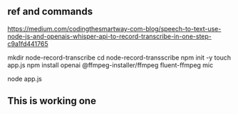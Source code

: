 ## ref and commands

https://medium.com/codingthesmartway-com-blog/speech-to-text-use-node-js-and-openais-whisper-api-to-record-transcribe-in-one-step-c9a1fd441765



mkdir node-record-transcribe
cd node-record-transscribe
npm init -y
touch app.js
npm install openai @ffmpeg-installer/ffmpeg fluent-ffmpeg mic

node app.js

## This is working one